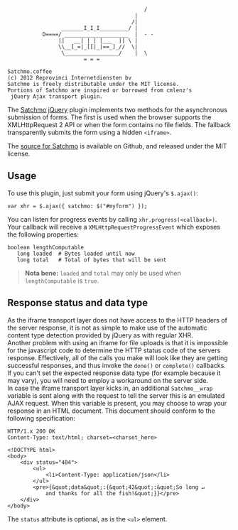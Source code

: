                                                /
                                            |
                                           /|
                     _______I_I_I_________/ |
               D====/ ____________________  |  - -
                    ||   __| | | |___  || \ |
                    \\__[_=|_[[|_|==_]_//  \|
                     \_________________/    |  \
                            = = =

	Satchmo.coffee
	(c) 2012 Reprovinci Internetdiensten bv
	Satchmo is freely distributable under the MIT license.
	Portions of Satchmo are inspired or borrowed from cmlenz's
	 jQuery Ajax transport plugin.

The [Satchmo](http://en.wikipedia.org/wiki/Louis_Armstrong) [jQuery](http://jquery.com/) plugin implements two methods
for the asynchronous submission of forms. The first is used when the browser supports the XMLHttpRequest 2 API or when
the form contains no file fields. The fallback transparently submits the form using a hidden `<iframe>`.

The [source for Satchmo](https://github.com/reprovinci/satchmo) is available on Github, and released under the MIT
license.

## Usage

To use this plugin, just submit your form using jQuery's `$.ajax()`:

	var xhr = $.ajax({ satchmo: $("#myform") });

You can listen for progress events by calling `xhr.progress(<callback>)`. Your callback will receive a
`XMLHttpRequestProgressEvent` which exposes the following properties:

	boolean lengthComputable
	   long loaded  # Bytes loaded until now
	   long total   # Total of bytes that will be sent

> **Nota bene:** `loaded` and `total` may only be used when `lengthComputable` is `true`.

## Response status and data type

As the iframe transport layer does not have access to the HTTP headers of the server response, it is not as simple to
make use of the automatic content type detection provided by jQuery as with regular XHR.  
Another problem with using an iframe for file uploads is that it is impossible for the javascript code to determine the
HTTP status code of the servers response. Effectively, all of the calls you make will look like they are getting
successful responses, and thus invoke the `done()` or `complete()` callbacks.
If you can't set the expected response data type (for example because it may vary), you will need to employ a workaround
on the server side.  
In case the iframe transport layer kicks in, an additional `Satchmo__wrap` variable is sent along with the request to
tell the server this is an emulated AJAX request. When this variable is present, you may choose to wrap your response
in an HTML document. This document should conform to the following specification:

	HTTP/1.x 200 OK
	Content-Type: text/html; charset=<charset_here>

	<!DOCTYPE html>
	<body>
		<div status="404">
			<ul>
				<li>Content-Type: application/json</li>
			</ul>
			<pre>{&quot;data&quot;:{&quot;42&quot;:&quot;So long ↵
				and thanks for all the fish!&quot;}}</pre>
		</div>
	</body>

The `status` attribute is optional, as is the `<ul>` element.